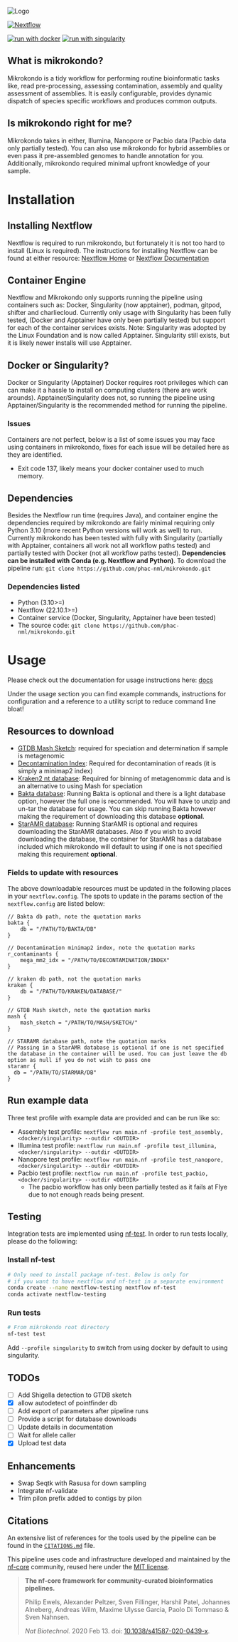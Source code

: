 ![Logo](docs/images/20230630_Mikrokondo-logo_v4.svg)

<!-- [![Cite with Zenodo](http://img.shields.io/badge/DOI-10.5281/zenodo.XXXXXXX-1073c8?labelColor=000000)](https://doi.org/10.5281/zenodo.XXXXXXX) -->

[![Nextflow](https://img.shields.io/badge/nextflow%20DSL2-%E2%89%A523.04.0-23aa62.svg)](https://www.nextflow.io/)
<!-- [![run with conda](http://img.shields.io/badge/run%20with-conda-3EB049?labelColor=000000&logo=anaconda)](https://docs.conda.io/en/latest/) -->
[![run with docker](https://img.shields.io/badge/run%20with-docker-0db7ed?labelColor=000000&logo=docker)](https://www.docker.com/)
[![run with singularity](https://img.shields.io/badge/run%20with-singularity-1d355c.svg?labelColor=000000)](https://sylabs.io/docs/)
<!-- [![Launch on Nextflow Tower](https://img.shields.io/badge/Launch%20%F0%9F%9A%80-Nextflow%20Tower-%234256e7)](https://tower.nf/launch?pipeline=https://github.com/mk-kondo/mikrokondo) -->

## What is mikrokondo?
Mikrokondo is a tidy workflow for performing routine bioinformatic tasks like, read pre-processing, assessing contamination, assembly and quality assessment of assemblies. It is easily configurable, provides dynamic dispatch of species specific workflows and produces common outputs.

## Is mikrokondo right for me?
Mikrokondo takes in either, Illumina, Nanopore or Pacbio data (Pacbio data only partially tested). You can also use mikrokondo for hybrid assemblies or even pass it pre-assembled genomes to handle annotation for you. Additionally, mikrokondo required minimal upfront knowledge of your sample.

# Installation


## Installing Nextflow
Nextflow is required to run mikrokondo, but fortunately it is not too hard to install (Linux is required). The instructions for installing Nextflow can be found at either resource: [Nextflow Home](https://www.nextflow.io/) or  [Nextflow Documentation](https://www.nextflow.io/docs/latest/getstarted.html#installation)

## Container Engine
Nextflow and Mikrokondo only supports running the pipeline using containers such as: Docker, Singularity (now apptainer), podman, gitpod, shifter and charliecloud. Currently only usage with Singularity has been fully tested, (Docker and Apptainer have only been partially tested) but support for each of the container services exists. Note: Singularity was adopted by the Linux Foundation and is now called Apptainer. Singularity still exists, but it is likely newer installs will use Apptainer.

## Docker or Singularity?
Docker or Singularity (Apptainer) Docker requires root privileges which can can make it a hassle to install on computing clusters (there are work arounds). Apptainer/Singularity does not, so running the pipeline using Apptainer/Singularity is the recommended method for running the pipeline.

### Issues
Containers are not perfect, below is a list of some issues you may face using containers in mikrokondo, fixes for each issue will be detailed here as they are identified.
- Exit code 137, likely means your docker container used to much memory.

## Dependencies
Besides the Nextflow run time (requires Java), and container engine the dependencies required by mikrokondo are fairly minimal requiring only Python 3.10 (more recent Python versions will work as well) to run. Currently mikrokondo has been tested with fully with Singularity (partially with Apptainer, containers all work not all workflow paths tested) and partially tested with Docker (not all workflow paths tested). **Dependencies can be installed with Conda (e.g. Nextflow and Python)**. To download the pipeline run:
`git clone https://github.com/phac-nml/mikrokondo.git`

### Dependencies listed

- Python (3.10>=)
- Nextflow (22.10.1>=)
- Container service (Docker, Singularity, Apptainer have been tested)
- The source code: `git clone https://github.com/phac-nml/mikrokondo.git`

# Usage
Please check out the documentation for usage instructions here: [docs](https://phac-nml.github.io/mikrokondo/)

Under the usage section you can find example commands, instructions for configuration and a reference to a utility script to reduce command line bloat!


## Resources to download
- [GTDB Mash Sketch](https://zenodo.org/record/8408361): required for speciation and determination if sample is metagenomic
- [Decontamination Index](https://zenodo.org/record/8408557): Required for decontamination of reads (it is simply a minimap2 index)
- [Kraken2 nt database](https://benlangmead.github.io/aws-indexes/k2): Required for binning of metagenommic data and is an alternative to using Mash for speciation
- [Bakta database](https://zenodo.org/record/7669534): Running Bakta is optional and there is a light database option, however the full one is recommended. You will have to unzip and un-tar the database for usage. You can skip running Bakta however making the requirement of downloading this database **optional**.
- [StarAMR database](https://github.com/phac-nml/staramr#database-build): Running StarAMR is optional and requires downloading the StarAMR databases. Also if you wish to avoid downloading the database, the container for StarAMR has a database included which mikrokondo will default to using if one is not specified making this requirement **optional**.

### Fields to update with resources
The above downloadable resources must be updated in the following places in your `nextflow.config`. The spots to update in the params section of the `nextflow.config` are listed below:

```
// Bakta db path, note the quotation marks
bakta {
    db = "/PATH/TO/BAKTA/DB"
}

// Decontamination minimap2 index, note the quotation marks
r_contaminants {
    mega_mm2_idx = "/PATH/TO/DECONTAMINATION/INDEX"
}

// kraken db path, not the quotation marks
kraken {
    db = "/PATH/TO/KRAKEN/DATABASE/"
}

// GTDB Mash sketch, note the quotation marks
mash {
    mash_sketch = "/PATH/TO/MASH/SKETCH/"
}

// STARAMR database path, note the quotation marks
// Passing in a StarAMR database is optional if one is not specified the database in the container will be used. You can just leave the db option as null if you do not wish to pass one
staramr {
  db = "/PATH/TO/STARMAR/DB"
}

```

## Run example data
Three test profile with example data are provided and can be run like so:

- Assembly test profile: `nextflow run main.nf -profile test_assembly,<docker/singularity> --outdir <OUTDIR>`
- Illumina test profile: `nextflow run main.nf -profile test_illumina,<docker/singularity> --outdir <OUTDIR>`
- Nanopore test profile: `nextflow run main.nf -profile test_nanopore,<docker/singularity> --outdir <OUTDIR>`
- Pacbio test profile: `nextflow run main.nf -profile test_pacbio,<docker/singularity> --outdir <OUTDIR>`
  - The pacbio workflow has only been partially tested as it fails at Flye due to not enough reads being present.

## Testing

Integration tests are implemented using [nf-test](https://www.nf-test.com/). In order to run tests locally, please do the following:

### Install nf-test

```bash
# Only need to install package nf-test. Below is only for
# if you want to have nextflow and nf-test in a separate environment
conda create --name nextflow-testing nextflow nf-test
conda activate nextflow-testing
```

### Run tests

```bash
# From mikrokondo root directory
nf-test test
```

Add `--profile singularity` to switch from using docker by default to using singularity.

## TODOs

- [ ] Add Shigella detection to GTDB sketch
- [x] allow autodetect of pointfinder db
- [ ] Add export of parameters after pipeline runs
- [ ] Provide a script for database downloads
- [ ] Update details in documentation
- [ ] Wait for allele caller
- [x] Upload test data

## Enhancements

- Swap Seqtk with Rasusa for down sampling
- Integrate nf-validate
- Trim pilon prefix added to contigs by pilon

## Citations

<!-- TODO nf-core: Add citation for pipeline after first release. Uncomment lines below and update Zenodo doi and badge at the top of this file. -->
<!-- If you use  mk-kondo/mikrokondo for your analysis, please cite it using the following doi: [10.5281/zenodo.XXXXXX](https://doi.org/10.5281/zenodo.XXXXXX) -->

<!-- TODO nf-core: Add bibliography of tools and data used in your pipeline -->

An extensive list of references for the tools used by the pipeline can be found in the [`CITATIONS.md`](CITATIONS.md) file.

This pipeline uses code and infrastructure developed and maintained by the [nf-core](https://nf-co.re) community, reused here under the [MIT license](https://github.com/nf-core/tools/blob/master/LICENSE).

> **The nf-core framework for community-curated bioinformatics pipelines.**
>
> Philip Ewels, Alexander Peltzer, Sven Fillinger, Harshil Patel, Johannes Alneberg, Andreas Wilm, Maxime Ulysse Garcia, Paolo Di Tommaso & Sven Nahnsen.
>
> _Nat Biotechnol._ 2020 Feb 13. doi: [10.1038/s41587-020-0439-x](https://dx.doi.org/10.1038/s41587-020-0439-x).
